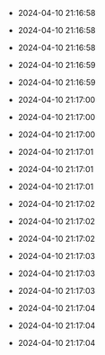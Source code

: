 
- 2024-04-10 21:16:58

- 2024-04-10 21:16:58

- 2024-04-10 21:16:58

- 2024-04-10 21:16:59

- 2024-04-10 21:16:59

- 2024-04-10 21:17:00

- 2024-04-10 21:17:00

- 2024-04-10 21:17:00

- 2024-04-10 21:17:01

- 2024-04-10 21:17:01

- 2024-04-10 21:17:01

- 2024-04-10 21:17:02

- 2024-04-10 21:17:02

- 2024-04-10 21:17:02

- 2024-04-10 21:17:03

- 2024-04-10 21:17:03

- 2024-04-10 21:17:03

- 2024-04-10 21:17:04

- 2024-04-10 21:17:04

- 2024-04-10 21:17:04
